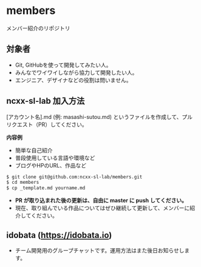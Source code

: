 members
=======

メンバー紹介のリポジトリ

## 対象者

- Git, GitHubを使って開発してみたい人。
- みんなでワイワイしながら協力して開発したい人。
- エンジニア、デザイナなどの役割は問いません。


## ncxx-sl-lab 加入方法

[アカウント名].md (例: masashi-sutou.md) というファイルを作成して、プルリクエスト（PR）してください。

**内容例**
- 簡単な自己紹介
- 普段使用している言語や環境など
- ブログやHPのURL、作品など

```bash
$ git clone git@github.com:ncxx-sl-lab/members.git
$ cd members
$ cp _template.md yourname.md
```

- **PR が取り込まれた後の更新は、自由に master に push してください。**
- 現在、取り組んでいる作品についてはぜひ継続して更新して、メンバーに紹介してください。


## idobata (https://idobata.io)

- チーム開発用のグループチャットです。運用方法はまた後日お知らせします。
